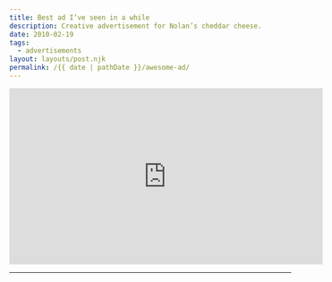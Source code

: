 ```yaml
---
title: Best ad I’ve seen in a while
description: Creative advertisement for Nolan’s cheddar cheese.
date: 2010-02-19
tags: 
  - advertisements
layout: layouts/post.njk
permalink: /{{ date | pathDate }}/awesome-ad/
---
```


<iframe class="youtube-video" width="560" height="315" src="https://www.youtube.com/embed/ngcYF83Nz64" title="YouTube video player" frameborder="0" allow="accelerometer; autoplay; clipboard-write; encrypted-media; gyroscope; picture-in-picture; web-share" allowfullscreen></iframe>

---
